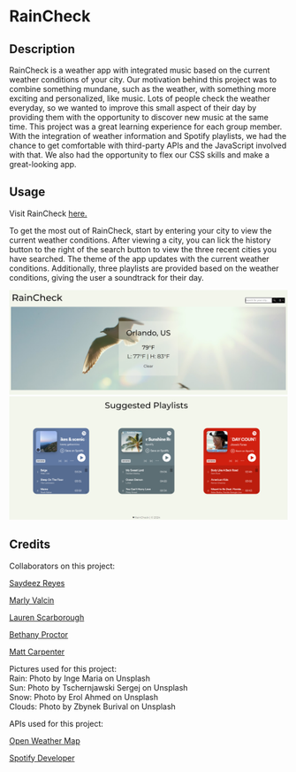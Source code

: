 # RainCheck

## Description

RainCheck is a weather app with integrated music based on the current weather conditions of your city. Our motivation behind this project was to combine something mundane, such as the weather, with something more exciting and personalized, like music. Lots of people check the weather everyday, so we wanted to improve this small aspect of their day by providing them with the opportunity to discover new music at the same time. This project was a great learning experience for each group member. With the integration of weather information and Spotify playlists, we had the chance to get comfortable with third-party APIs and the JavaScript involved with that. We also had the opportunity to flex our CSS skills and make a great-looking app.

## Usage

Visit RainCheck <a href= "https://bethanyproctor.github.io/raincheck-project/">here.</a>

To get the most out of RainCheck, start by entering your city to view the current weather conditions. After viewing a city, you can lick the history button to the right of the search button to view the three recent cities you have searched. The theme of the app updates with the current weather conditions. Additionally, three playlists are provided based on the weather conditions, giving the user a soundtrack for their day.

![screenshot1](Assets/Images/screenshot1.png) 
![screenshot2](Assets/Images/screenshot2.png)

## Credits

Collaborators on this project:

<a href="https://github.com/Saydeezr">Saydeez Reyes</a>

<a href="https://github.com/MarlyV1">Marly Valcin</a>

<a href="https://github.com/lauren6198">Lauren Scarborough</a>

<a href="https://github.com/BethanyProctor">Bethany Proctor</a>

<a href="https://github.com/Matt-Carpenter-12">Matt Carpenter</a>


Pictures used for this project:  
Rain: Photo by Inge Maria on Unsplash  
Sun: Photo by Tschernjawski Sergej on Unsplash  
Snow: Photo by Erol Ahmed on Unsplash  
Clouds: Photo by Zbynek Burival on Unsplash  

APIs used for this project:

<a href="https://openweathermap.org/current">Open Weather Map</a>

<a href="https://developer.spotify.com/
">Spotify Developer</a>


